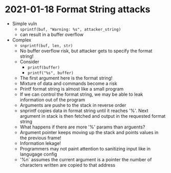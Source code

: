 # 2021-01-18 Format String attacks

* Simple vuln
  * `sprintf(buf, "Warning: %s", attacker_string)`
  * can result in a buffer overflow
* Complex
  * `snprintf(buf, len, str)`
  * No buffer overflow risk, but attacker gets to specify the format string!
  * Consider
    * `printf(buffer)`
    * `printf("%s", buffer)`
  * The first argument here is the format string!
  * Mixture of data and commands become a risk
  * Printf format string is almost like a small program
  * If we can control the format string, we may be able to leak information out of the program
  * Arguments are pushe to the stack in reverse order
  * snprintf copies data in format string until it reaches '%'. Next argument in stack is then fetched and output in the requested format string
  * What happens if there are more '%' params than arguents?
  * Argument pointer keeps moving up the stack and points values in the previous frame!
  * Information lekage!
  * Programmers may not paint attention to sanitizing input like in langugage config
  * '%n` assumes the current argument is a pointer the number of characters written are copied to that address